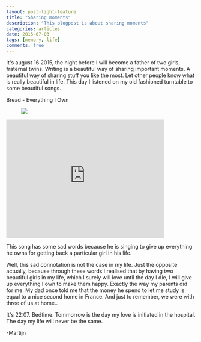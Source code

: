 ```yaml
---
layout: post-light-feature
title: "Sharing moments"
description: "This blogpost is about sharing moments"
categories: articles
date: 2015-07-03
tags: [memory, life]
comments: true
---
```


It's august 16 2015,
the night before I will become a father of two girls, fraternal twins.
Writing is a beautiful way of sharing important moments.
A beautiful way of sharing stuff you like the most. 
Let other people know what is really beautiful in life.
This day I listened on my old fashioned turntable to some beautiful songs.

Bread - Everything I Own
<figure>
	<img src="http://www.fredsullivan.com/wp-content/uploads/2014/08/Bread.jpg">
</figure>

<iframe width="420" height="315" src="https://www.youtube.com/embed/a4dXrV4FtjE" frameborder="0" allowfullscreen></iframe>

This song has some sad words because he is singing to give up everything he owns
for getting back a particular girl in his life.

Well, this sad connotation is not the case in my life.
Just the opposite actually, because through these words I realised that 
by having two beautiful girls in my life, 
which I surely will love until the day I die, 
I will give up everything I own to make them happy. 
Exactly the way my parents did for me.
My dad once told me that the money he spend to let me study is equal to a nice 
second home in France. And just to remember, we were with three of us at home..

It's 22:07. Bedtime.
Tommorrow is the day my love is initiated in the hospital.
The day my life will never be the same.

-Martijn


